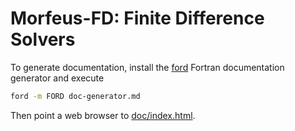 Morfeus-FD: Finite Difference Solvers
=====================================
To generate documentation, install the [ford] Fortran documentation generator
and execute
```bash
ford -m FORD doc-generator.md
```
Then point a web browser to [doc/index.html].

[ford]: https://github.com/Fortran-FOSS-Programmers/ford
[doc/index.html]: ./doc/index.html
